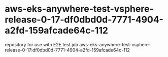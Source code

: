 # aws-eks-anywhere-test-vsphere-release-0-17-df0dbd0d-7771-4904-a2fd-159afcade64c-112
repository for use with E2E test job aws-eks-anywhere-test-vsphere-release-0-17:df0dbd0d-7771-4904-a2fd-159afcade64c-112
